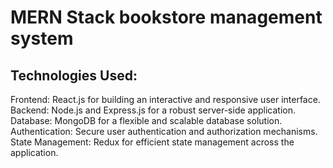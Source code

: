 # MERN Stack bookstore management system

## Technologies Used:
Frontend: React.js for building an interactive and responsive user interface.
Backend: Node.js and Express.js for a robust server-side application.
Database: MongoDB for a flexible and scalable database solution.
Authentication: Secure user authentication and authorization mechanisms.
State Management: Redux for efficient state management across the application.
